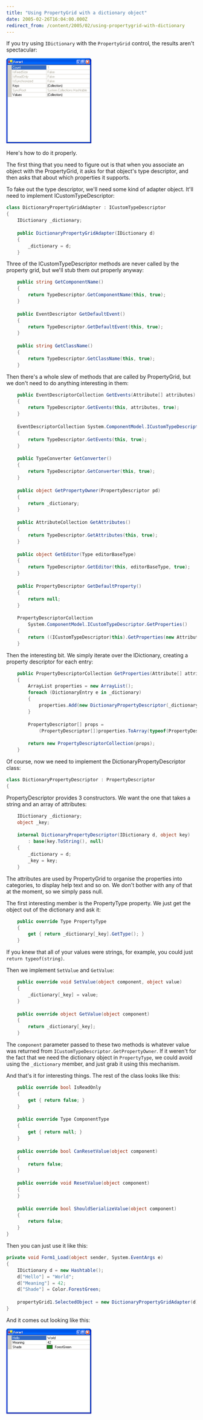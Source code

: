 ```yaml
---
title: "Using PropertyGrid with a dictionary object"
date: 2005-02-26T16:04:00.000Z
redirect_from: /content/2005/02/using-propertygrid-with-dictionary
---
```

If you try using `IDictionary` with the `PropertyGrid` control, the results aren't spectacular:

![](/images/2005/2005-02-26-using-propertygrid-with-a-dictionary-object/propertygrid-displaying-dictionary.png)

Here's how to do it properly.

The first thing that you need to figure out is that when you associate an object with the PropertyGrid, it asks for that
object's type descriptor, and then asks that about which properties it supports.

To fake out the type descriptor, we'll need some kind of adapter object. It'll need to implement ICustomTypeDescriptor:

```c#
class DictionaryPropertyGridAdapter : ICustomTypeDescriptor
{
    IDictionary _dictionary;

    public DictionaryPropertyGridAdapter(IDictionary d)
    {
        _dictionary = d;
    }
```

Three of the ICustomTypeDescriptor methods are never called by the property grid, but we'll stub them out properly anyway:

```c#
    public string GetComponentName()
    {
        return TypeDescriptor.GetComponentName(this, true);
    }

    public EventDescriptor GetDefaultEvent()
    {
        return TypeDescriptor.GetDefaultEvent(this, true);
    }

    public string GetClassName()
    {
        return TypeDescriptor.GetClassName(this, true);
    }
```

Then there's a whole slew of methods that are called by PropertyGrid, but we don't need to do anything interesting in them:

```c#
    public EventDescriptorCollection GetEvents(Attribute[] attributes)
    {
        return TypeDescriptor.GetEvents(this, attributes, true);
    }

    EventDescriptorCollection System.ComponentModel.ICustomTypeDescriptor.GetEvents()
    {
        return TypeDescriptor.GetEvents(this, true);
    }

    public TypeConverter GetConverter()
    {
        return TypeDescriptor.GetConverter(this, true);
    }

    public object GetPropertyOwner(PropertyDescriptor pd)
    {
        return _dictionary;
    }

    public AttributeCollection GetAttributes()
    {
        return TypeDescriptor.GetAttributes(this, true);
    }

    public object GetEditor(Type editorBaseType)
    {
        return TypeDescriptor.GetEditor(this, editorBaseType, true);
    }

    public PropertyDescriptor GetDefaultProperty()
    {
        return null;
    }

    PropertyDescriptorCollection
        System.ComponentModel.ICustomTypeDescriptor.GetProperties()
    {
        return ((ICustomTypeDescriptor)this).GetProperties(new Attribute[0]);
    }
```

Then the interesting bit. We simply iterate over the IDictionary, creating a property descriptor for each entry:

```c#
    public PropertyDescriptorCollection GetProperties(Attribute[] attributes)
    {
        ArrayList properties = new ArrayList();
        foreach (DictionaryEntry e in _dictionary)
        {
            properties.Add(new DictionaryPropertyDescriptor(_dictionary, e.Key));
        }

        PropertyDescriptor[] props =
            (PropertyDescriptor[])properties.ToArray(typeof(PropertyDescriptor));

        return new PropertyDescriptorCollection(props);
    }
```

Of course, now we need to implement the DictionaryPropertyDescriptor class:

```c#
class DictionaryPropertyDescriptor : PropertyDescriptor
{
```

PropertyDescriptor provides 3 constructors. We want the one that takes a string and an array of attributes:

```c#
    IDictionary _dictionary;
    object _key;

    internal DictionaryPropertyDescriptor(IDictionary d, object key)
        : base(key.ToString(), null)
    {
        _dictionary = d;
        _key = key;
    }
```

The attributes are used by PropertyGrid to organise the properties into categories, to display help text and so on. We
don't bother with any of that at the moment, so we simply pass null.

The first interesting member is the PropertyType property. We just get the object out of the dictionary and ask it:

```c#
    public override Type PropertyType
    {
        get { return _dictionary[_key].GetType(); }
    }
```

If you knew that all of your values were strings, for example, you could just `return typeof(string)`.

Then we implement `SetValue` and `GetValue`:

```c#
    public override void SetValue(object component, object value)
    {
        _dictionary[_key] = value;
    }

    public override object GetValue(object component)
    {
        return _dictionary[_key];
    }
```

The `component` parameter passed to these two methods is whatever value was returned from
`ICustomTypeDescriptor.GetPropertyOwner`. If it weren't for the fact that we need the dictionary object in
`PropertyType`, we could avoid using the `_dictionary` member, and just grab it using this mechanism.

And that's it for interesting things. The rest of the class looks like this:

```c#
    public override bool IsReadOnly
    {
        get { return false; }
    }

    public override Type ComponentType
    {
        get { return null; }
    }

    public override bool CanResetValue(object component)
    {
        return false;
    }

    public override void ResetValue(object component)
    {
    }

    public override bool ShouldSerializeValue(object component)
    {
        return false;
    }
}
```

Then you can just use it like this:

```c#
private void Form1_Load(object sender, System.EventArgs e)
{
    IDictionary d = new Hashtable();
    d["Hello"] = "World";
    d["Meaning"] = 42;
    d["Shade"] = Color.ForestGreen;

    propertyGrid1.SelectedObject = new DictionaryPropertyGridAdapter(d);
}
```

And it comes out looking like this:

![](/images/2005/2005-02-26-using-propertygrid-with-a-dictionary-object/propertygrid-displaying-dictionary-properly.png)
